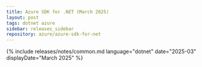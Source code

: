 ```yaml
---
title: Azure SDK for .NET (March 2025)
layout: post
tags: dotnet azure
sidebar: releases_sidebar
repository: azure/azure-sdk-for-net
---
```

{% include releases/notes/common.md language="dotnet" date="2025-03" displayDate="March 2025" %}
